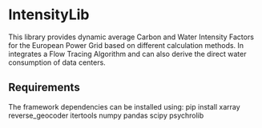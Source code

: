 # IntensityLib
This library provides dynamic average Carbon and Water Intensity Factors for the European Power Grid based on different calculation methods. In integrates a Flow Tracing Algorithm and can also derive the direct water consumption of data centers.

## Requirements
The framework dependencies can be installed using:
pip install xarray reverse_geocoder itertools numpy pandas scipy psychrolib
